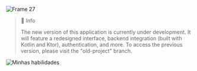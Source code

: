 
![Frame 27](https://github.com/user-attachments/assets/25619d0b-f474-4d4e-b79a-a1a1546e1834)

> 📘 Info
>
> The new version of this application is currently under development. It will feature a redesigned interface, backend integration (built with Kotlin and Ktor), authentication, and more. To access the previous version, please visit the "old-project" branch.

![Minhas habilidades](https://skillicons.dev/icons?i=ts,react,kotlin,tailwind)
